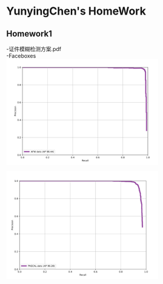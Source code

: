 # YunyingChen's HomeWork




## Homework1
-证件模糊检测方案.pdf        
-Faceboxes                
![AFW](https://github.com/cvgroup-erke/YunyingChen/blob/main/HMK1/Faceboxes/AFW_Result.png "AFW=98.44%")



![PASCAL](https://github.com/cvgroup-erke/YunyingChen/blob/main/HMK1/Faceboxes/PASCAL_Result.png "PASCAL=96.28%")






